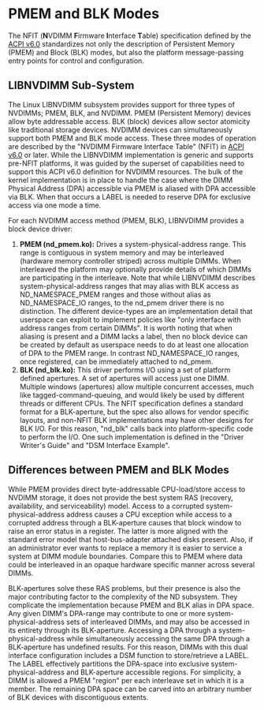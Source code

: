 # PMEM and BLK Modes

The NFIT \(**N**VDIMM **F**irmware **I**nterface **T**able\) specification defined by the [ACPI v6.0](http://www.uefi.org/sites/default/files/resources/ACPI_6_0_Errata_A.PDF) standardizes not only the description of Persistent Memory \(PMEM\) and Block \(BLK\) modes, but also the platform message-passing entry points for control and configuration.

## LIBNVDIMM Sub-System

The Linux LIBNVDIMM subsystem provides support for three types of NVDIMMs; PMEM, BLK, and NVDIMM. PMEM \(Persistent Memory\) devices allow byte addressable access. BLK \(block\) devices allow sector atomicity like traditional storage devices. NVDIMM devices can simultaneously support both PMEM and BLK mode access. These three modes of operation are described by the "NVDIMM Firmware Interface Table" \(NFIT\) in [ACPI v6.0](http://www.uefi.org/sites/default/files/resources/ACPI_6_0_Errata_A.PDF) or later. While the LIBNVDIMM implementation is generic and supports pre-NFIT platforms, it was guided by the superset of capabilities need to support this ACPI v6.0 definition for NVDIMM resources. The bulk of the kernel implementation is in place to handle the case where the DIMM Physical Address \(DPA\) accessible via PMEM is aliased with DPA accessible via BLK. When that occurs a LABEL is needed to reserve DPA for exclusive access via one mode a time.

For each NVDIMM access method \(PMEM, BLK\), LIBNVDIMM provides a block device driver:

1. **PMEM \(nd\_pmem.ko\):** Drives a system-physical-address range. This range is contiguous in system memory and may be interleaved \(hardware memory controller striped\) across multiple DIMMs. When interleaved the platform may optionally provide details of which DIMMs are participating in the interleave. Note that while LIBNVDIMM describes system-physical-address ranges that may alias with BLK access as ND\_NAMESPACE\_PMEM ranges and those without alias as ND\_NAMESPACE\_IO ranges, to the nd\_pmem driver there is no distinction. The different device-types are an implementation detail that userspace can exploit to implement policies like "only interface with address ranges from certain DIMMs". It is worth noting that when aliasing is present and a DIMM lacks a label, then no block device can be created by default as userspace needs to do at least one allocation of DPA to the PMEM range. In contrast ND\_NAMESPACE\_IO ranges, once registered, can be immediately attached to nd\_pmem.
2. **BLK \(nd\_blk.ko\):** This driver performs I/O using a set of platform defined apertures. A set of apertures will access just one DIMM. Multiple windows \(apertures\) allow multiple concurrent accesses, much like tagged-command-queuing, and would likely be used by different threads or different CPUs. The NFIT specification defines a standard format for a BLK-aperture, but the spec also allows for vendor specific layouts, and non-NFIT BLK implementations may have other designs for BLK I/O. For this reason, "nd\_blk" calls back into platform-specific code to perform the I/O. One such implementation is defined in the "Driver Writer's Guide" and "DSM Interface Example".

## Differences between PMEM and BLK Modes

While PMEM provides direct byte-addressable CPU-load/store access to NVDIMM storage, it does not provide the best system RAS \(recovery, availability, and serviceability\) model. Access to a corrupted system-physical-address address causes a CPU exception while access to a corrupted address through a BLK-aperture causes that block window to raise an error status in a register. The latter is more aligned with the standard error model that host-bus-adapter attached disks present. Also, if an administrator ever wants to replace a memory it is easier to service a system at DIMM module boundaries. Compare this to PMEM where data could be interleaved in an opaque hardware specific manner across several DIMMs.

BLK-apertures solve these RAS problems, but their presence is also the major contributing factor to the complexity of the ND subsystem. They complicate the implementation because PMEM and BLK alias in DPA space. Any given DIMM's DPA-range may contribute to one or more system-physical-address sets of interleaved DIMMs, and may also be accessed in its entirety through its BLK-aperture. Accessing a DPA through a system-physical-address while simultaneously accessing the same DPA through a BLK-aperture has undefined results. For this reason, DIMMs with this dual interface configuration includes a DSM function to store/retrieve a LABEL. The LABEL effectively partitions the DPA-space into exclusive system-physical-address and BLK-aperture accessible regions. For simplicity, a DIMM is allowed a PMEM "region" per each interleave set in which it is a member. The remaining DPA space can be carved into an arbitrary number of BLK devices with discontiguous extents.

